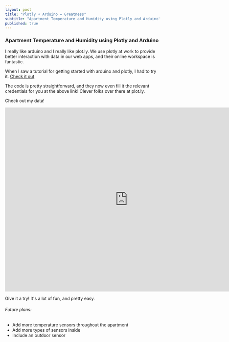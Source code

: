 ```yaml
---
layout: post
title: "Plotly + Arduino = Greatness"
subtitle: "Apartment Temperature and Humidity using Plotly and Arduino"
published: true
---
```


### Apartment Temperature and Humidity using Plotly and Arduino

I really like arduino and I really like plot.ly.  We use plotly at work to provide better interaction with data in our web apps, and their online workspace is fantastic.

When I saw a tutorial for getting started with arduino and plotly, I had to try it. [Check it out](https://plot.ly/arduino/dht22-temperature-tutorial/)

The code is pretty straightforward, and they now even fill it the relevant credentials for you at the above link!  Clever folks over there at plot.ly.

Check out my data!

<iframe width="800" height="600" frameborder="0" seamless="seamless" scrolling="no" src="https://plot.ly/~rossk/6/800/600"></iframe>

Give it a try!  It's a lot of fun, and pretty easy.

###### Future plans:

- Add more temperature sensors throughout the apartment
- Add more types of sensors inside
- Include an outdoor sensor
